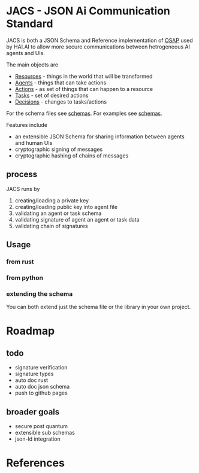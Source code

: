 # JACS - JSON Ai Communication Standard

JACS is both a JSON Schema and Reference implementation of [OSAP](https://github.com/HumanAssistedIntelligence/OSAP) used by HAI.AI to allow more secure communications between hetrogeneous AI agents and UIs.


The main objects are

 - [Resources](./docs/schema/resource/resource.md) - things in the world that will be transformed
 - [Agents](./docs/schema/resource/agent.md) - things that can take actions
 - [Actions](./docs/schema/resource/action.md) - as set of things that can happen to a resource
 - [Tasks](./docs/schema/resource/task.md) - set of desired actions
 - [Decisions](./docs/schema/resource/decision.md) - changes to tasks/actions


For the schema files see [schemas](./schemas).
For examples see [schemas](./examples).



Features include

 - an extensible JSON Schema for sharing information between agents and human UIs
 - cryptographic signing of messages
 - cryptographic hashing of chains of messages

## process

JACS runs by

1. creating/loading a private key
2. creating/loading public key into agent file
3. validating an agent or task schema
4. validating signature of agent an agent or task data
5. validating chain of signatures

## Usage

### from rust


### from python



### extending the schema

You can both extend just the schema file or the library in your own project.


# Roadmap

## todo

 - signature verification
 - signature types
 - auto doc rust
 - auto doc json schema
 - push to github pages

## broader goals

 - secure post quantum
 - extensible sub schemas
 - json-ld integration

# References

